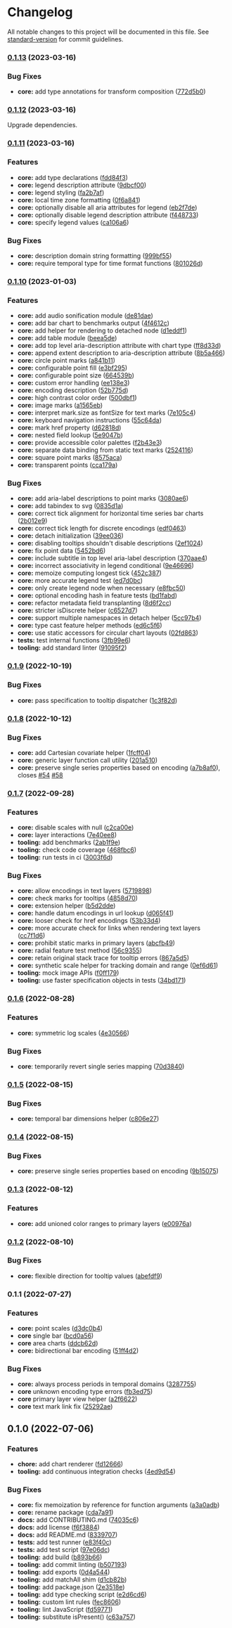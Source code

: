 # Changelog

All notable changes to this project will be documented in this file. See [standard-version](https://github.com/conventional-changelog/standard-version) for commit guidelines.

### [0.1.13](https://github.com/vijithassar/bisonica/compare/v0.1.12...v0.1.13) (2023-03-16)


### Bug Fixes

* **core:** add type annotations for transform composition ([772d5b0](https://github.com/vijithassar/bisonica/commit/772d5b0062e47b52dbc465dd149ee5a02156c285))

### [0.1.12](https://github.com/vijithassar/bisonica/compare/v0.1.11-old...v0.1.12) (2023-03-16)

Upgrade dependencies.

### [0.1.11](https://github.com/vijithassar/bisonica/compare/v0.1.10...v0.1.11) (2023-03-16)


### Features

* **core:** add type declarations ([fdd84f3](https://github.com/vijithassar/bisonica/commit/fdd84f3f96b1147db2dba43a4a73d2a4a2fb02d8))
* **core:** legend description attribute ([9dbcf00](https://github.com/vijithassar/bisonica/commit/9dbcf0066a3d4dd8e2bf1bbec3b61670c6ca9a7e))
* **core:** legend styling ([fa2b7af](https://github.com/vijithassar/bisonica/commit/fa2b7aff676f1dbc0e949fd75675545e70094c02))
* **core:** local time zone formatting ([0f6a841](https://github.com/vijithassar/bisonica/commit/0f6a8410fd0a00cfc15b0bf4c7c996c83b76e56c))
* **core:** optionally disable all aria attributes for legend ([eb2f7de](https://github.com/vijithassar/bisonica/commit/eb2f7de344443a7a9b2b6775aae1c219e2b04e17))
* **core:** optionally disable legend description attribute ([f448733](https://github.com/vijithassar/bisonica/commit/f448733b257568306b402feae4292f5e2be728b3))
* **core:** specify legend values ([ca106a6](https://github.com/vijithassar/bisonica/commit/ca106a64fd9d7b7fab5662ac1502a2af9f23fc97))


### Bug Fixes

* **core:** description domain string formatting ([999bf55](https://github.com/vijithassar/bisonica/commit/999bf55eb634e76231c358381f589088b9af6db8))
* **core:** require temporal type for time format functions ([801026d](https://github.com/vijithassar/bisonica/commit/801026d8611885a789523200d26a28519d4918d3))

### [0.1.10](https://github.com/vijithassar/bisonica/compare/v0.1.9...v0.1.10) (2023-01-03)


### Features

* **core:** add audio sonification module ([de81dae](https://github.com/vijithassar/bisonica/commit/de81daec200e7eb3d9d6c87bb3c774725bfaa00d))
* **core:** add bar chart to benchmarks output ([4f4612c](https://github.com/vijithassar/bisonica/commit/4f4612c8ea3f635c016bcf6de728c8cebe7350be))
* **core:** add helper for rendering to detached node ([d1eddf1](https://github.com/vijithassar/bisonica/commit/d1eddf18b4cfeef4796591269fdf1aab0494c723))
* **core:** add table module ([beea5de](https://github.com/vijithassar/bisonica/commit/beea5def49df16a12399931cb24e5da781516054))
* **core:** add top level aria-description attribute with chart type ([ff8d33d](https://github.com/vijithassar/bisonica/commit/ff8d33d1c3c75c08217e18b4de13651e257fdecc))
* **core:** append extent description to aria-description attribute ([8b5a466](https://github.com/vijithassar/bisonica/commit/8b5a46696c7040fe0161dede22ea93ff91d57c18))
* **core:** circle point marks ([a841b11](https://github.com/vijithassar/bisonica/commit/a841b113d6da96b4ade743763656cf6aa367dd5e))
* **core:** configurable point fill ([e3bf295](https://github.com/vijithassar/bisonica/commit/e3bf295b781d30c1e255861e59af21349e1d0d4f))
* **core:** configurable point size ([664539b](https://github.com/vijithassar/bisonica/commit/664539b5b64839d3971488e65bdc28477cf33550))
* **core:** custom error handling ([ee138e3](https://github.com/vijithassar/bisonica/commit/ee138e381c838ec84b57c1d1aaa4e0bfa252dd03))
* **core:** encoding description ([52b775d](https://github.com/vijithassar/bisonica/commit/52b775d25d80a1aac263ccd72dccb3d3a431aabf))
* **core:** high contrast color order ([500dbf1](https://github.com/vijithassar/bisonica/commit/500dbf1962d83e955c133a60c6a0d8a1b9d1921c))
* **core:** image marks ([a1565eb](https://github.com/vijithassar/bisonica/commit/a1565eb316637e98be288c99d1f39d842de70580))
* **core:** interpret mark.size as fontSize for text marks ([7e105c4](https://github.com/vijithassar/bisonica/commit/7e105c4204b0f7b337bdc7a10575a8d6836b1bbf))
* **core:** keyboard navigation instructions ([55c64da](https://github.com/vijithassar/bisonica/commit/55c64da4f32a764442f6093ed0c6133e48ce6082))
* **core:** mark href property ([d62818d](https://github.com/vijithassar/bisonica/commit/d62818d837f92b3ed12642137aaa2b50d267b1a9))
* **core:** nested field lookup ([5e9047b](https://github.com/vijithassar/bisonica/commit/5e9047bf1cc57167959eebe93ae90ca52f99c6a7))
* **core:** provide accessible color palettes ([f2b43e3](https://github.com/vijithassar/bisonica/commit/f2b43e3eb164b59002ec285fb1f7732b06d16a8f))
* **core:** separate data binding from static text marks ([2524116](https://github.com/vijithassar/bisonica/commit/2524116ec42721427634e6fab26410292bbcb69d))
* **core:** square point marks ([8575aca](https://github.com/vijithassar/bisonica/commit/8575acae6cd59e57335bebfad4a8447d9ff58e50))
* **core:** transparent points ([cca179a](https://github.com/vijithassar/bisonica/commit/cca179a0fa21a72f00421a515b487283fa8768a2))


### Bug Fixes

* **core:** add aria-label descriptions to point marks ([3080ae6](https://github.com/vijithassar/bisonica/commit/3080ae6b6937cdcef1769a0d591133adc501c09b))
* **core:** add tabindex to svg ([0835d1a](https://github.com/vijithassar/bisonica/commit/0835d1ab21e67fac32fce5ba2a95ed645a1b5a8e))
* **core:** correct tick alignment for horizontal time series bar charts ([2b012e9](https://github.com/vijithassar/bisonica/commit/2b012e9abe9f754e5895ca2bdfcb9587d5f542b6))
* **core:** correct tick length for discrete encodings ([edf0463](https://github.com/vijithassar/bisonica/commit/edf04632daf7281df1d4b6aaac97d5173c2b20bc))
* **core:** detach initialization ([39ee036](https://github.com/vijithassar/bisonica/commit/39ee036419cb5d85db55c9a169e12e4e9701332f))
* **core:** disabling tooltips shouldn't disable descriptions ([2ef1024](https://github.com/vijithassar/bisonica/commit/2ef1024f37bb5962c2d427f9a0018c298130da6b))
* **core:** fix point data ([5452bd6](https://github.com/vijithassar/bisonica/commit/5452bd6309d10744564609ed379cb7114b1cfe64))
* **core:** include subtitle in top level aria-label description ([370aae4](https://github.com/vijithassar/bisonica/commit/370aae4ba8e211fc72d934c360494c1c42d6f88e))
* **core:** incorrect associativity in legend conditional ([9e46696](https://github.com/vijithassar/bisonica/commit/9e46696a2dd8f76df2948ebb588fc248fd129324))
* **core:** memoize computing longest tick ([452c387](https://github.com/vijithassar/bisonica/commit/452c3873dfa9bc57bcbbc9ae34edc6f4acb57460))
* **core:** more accurate legend test ([ed7d0bc](https://github.com/vijithassar/bisonica/commit/ed7d0bc7840db8454bf5703788ed5e1e37a0234e))
* **core:** only create legend node when necessary ([e8fbc50](https://github.com/vijithassar/bisonica/commit/e8fbc501bad5a6f8b061f0cc59ef50001851647d))
* **core:** optional encoding hash in feature tests ([bd1fabd](https://github.com/vijithassar/bisonica/commit/bd1fabdc8b7832ce12143292b5c5b743c2d1cbee))
* **core:** refactor metadata field transplanting ([8d6f2cc](https://github.com/vijithassar/bisonica/commit/8d6f2cc11323db93cb92c781880e4949dc86ed40))
* **core:** stricter isDiscrete helper ([c6527d7](https://github.com/vijithassar/bisonica/commit/c6527d735d69e3ef2563d36facf00a6e934a61f1))
* **core:** support multiple namespaces in detach helper ([5cc97b4](https://github.com/vijithassar/bisonica/commit/5cc97b4bb82d98a9bbeba23b339b08367917b9fb))
* **core:** type cast feature helper methods ([ed6c5f6](https://github.com/vijithassar/bisonica/commit/ed6c5f6c63d1acbd1422c135835823edc3bb72c5))
* **core:** use static accessors for circular chart layouts ([02fd863](https://github.com/vijithassar/bisonica/commit/02fd8637cb348cba07665669957a136e91a6cd84))
* **tests:** test internal functions ([3fb99e6](https://github.com/vijithassar/bisonica/commit/3fb99e6c19ac0bf9c1eada346541f756b0a71c43))
* **tooling:** add standard linter ([91095f2](https://github.com/vijithassar/bisonica/commit/91095f2cb33dc36c104ac1571f7be530929b3dab))

### [0.1.9](https://github.com/vijithassar/bisonica/compare/v0.1.8...v0.1.9) (2022-10-19)


### Bug Fixes

* **core:** pass specification to tooltip dispatcher ([1c3f82d](https://github.com/vijithassar/bisonica/commit/1c3f82dce840a4ad3169446d3827f124f2d5ae16))

### [0.1.8](https://github.com/vijithassar/bisonica/compare/v0.1.7...v0.1.8) (2022-10-12)


### Bug Fixes

* **core:** add Cartesian covariate helper ([1fcff04](https://github.com/vijithassar/bisonica/commit/1fcff041361b43159c32686e64508ac9d9ed7acb))
* **core:** generic layer function call utility ([201a510](https://github.com/vijithassar/bisonica/commit/201a5100f7ea6a6e346b2387f0320f2c1f24fa6a))
* **core:** preserve single series properties based on encoding ([a7b8af0](https://github.com/vijithassar/bisonica/commit/a7b8af07357418f54212a88504536c7f9fc7d591)), closes [#54](https://github.com/vijithassar/bisonica/issues/54) [#58](https://github.com/vijithassar/bisonica/issues/58)

### [0.1.7](https://github.com/vijithassar/bisonica/compare/v0.1.6...v0.1.7) (2022-09-28)


### Features

* **core:** disable scales with null ([c2ca00e](https://github.com/vijithassar/bisonica/commit/c2ca00e0ae4540cd05baec728a509b4861d35c30))
* **core:** layer interactions ([7e40ee8](https://github.com/vijithassar/bisonica/commit/7e40ee88cb20fea6699bd390bf5a97283fc7ef7f))
* **tooling:** add benchmarks ([2ab1f9e](https://github.com/vijithassar/bisonica/commit/2ab1f9eb6bd67a4db72bd8422565438778fcd41c))
* **tooling:** check code coverage ([468fbc6](https://github.com/vijithassar/bisonica/commit/468fbc60582d0c526c3f9f3565162785d4a35afd))
* **tooling:** run tests in ci ([3003f6d](https://github.com/vijithassar/bisonica/commit/3003f6d71d7ecef5eb81cb1f8df25677567f0cac))


### Bug Fixes

* **core:** allow encodings in text layers ([5719898](https://github.com/vijithassar/bisonica/commit/571989856f60feab53fabc40f9fdf7af0d118378))
* **core:** check marks for tooltips ([4858d70](https://github.com/vijithassar/bisonica/commit/4858d70376f318ae83c9d9b451c4f6da01d62335))
* **core:** extension helper ([b5d2dde](https://github.com/vijithassar/bisonica/commit/b5d2dde3b2502eab291d87253ebb93a251c0178f))
* **core:** handle datum encodings in url lookup ([d065f41](https://github.com/vijithassar/bisonica/commit/d065f41d6d93c30adae05ae6c4a12a4303d6f473))
* **core:** looser check for href encodings ([53b33d4](https://github.com/vijithassar/bisonica/commit/53b33d4f3d9563b069a676a93ea59e7ca4855300))
* **core:** more accurate check for links when rendering text layers ([cc7f1d6](https://github.com/vijithassar/bisonica/commit/cc7f1d651f82c33d8367ffe9a659dc764a49449f))
* **core:** prohibit static marks in primary layers ([abcfb49](https://github.com/vijithassar/bisonica/commit/abcfb495107e1c5cece74f1ffc7f3899873481b3))
* **core:** radial feature test method ([56c9355](https://github.com/vijithassar/bisonica/commit/56c9355bf344db2a0797070bde37516dc8b1d930))
* **core:** retain original stack trace for tooltip errors ([867a5d5](https://github.com/vijithassar/bisonica/commit/867a5d5e486b90cd5ea4270fd7bfe6af4658cdda))
* **core:** synthetic scale helper for tracking domain and range ([0ef6d61](https://github.com/vijithassar/bisonica/commit/0ef6d6138752cce5028f71f12c119560229f70fd))
* **tooling:** mock image APIs ([f0ff179](https://github.com/vijithassar/bisonica/commit/f0ff17919efdbe518e68b1b49e769b3ee424cee6))
* **tooling:** use faster specification objects in tests ([34bd171](https://github.com/vijithassar/bisonica/commit/34bd171f535194db158f691a83856c35d51dc752))

### [0.1.6](https://github.com/vijithassar/bisonica/compare/v0.1.5...v0.1.6) (2022-08-28)


### Features

* **core:** symmetric log scales ([4e30566](https://github.com/vijithassar/bisonica/commit/4e305666c633e175d592aa07bfee797595b1a879))


### Bug Fixes

* **core**: temporarily revert single series mapping ([70d3840](https://github.com/vijithassar/bisonica/commit/70d38408c7b9e8b599fb03942e0dcdc41597ff78))


### [0.1.5](https://github.com/vijithassar/bisonica/compare/v0.1.4...v0.1.5) (2022-08-15)


### Bug Fixes

* **core:** temporal bar dimensions helper ([c806e27](https://github.com/vijithassar/bisonica/commit/c806e27f32bd765c4203f7b44653a3d5b418664b))

### [0.1.4](https://github.com/vijithassar/bisonica/compare/v0.1.3...v0.1.4) (2022-08-15)


### Bug Fixes

* **core:** preserve single series properties based on encoding ([9b15075](https://github.com/vijithassar/bisonica/commit/9b15075bf2b2972b64d2981eb20749ab8baf9e59))

### [0.1.3](https://github.com/vijithassar/bisonica/compare/v0.1.2...v0.1.3) (2022-08-12)


### Features

* **core:** add unioned color ranges to primary layers ([e00976a](https://github.com/vijithassar/bisonica/commit/e00976ad672726878c9a33fc0c8d7b849d74b002))

### [0.1.2](https://github.com/vijithassar/bisonica/compare/v0.1.1...v0.1.2) (2022-08-10)


### Bug Fixes

* **core:** flexible direction for tooltip values ([abefdf9](https://github.com/vijithassar/bisonica/commit/abefdf98675e4120497d7a54fe3bc8fe097e6a63))

### 0.1.1 (2022-07-27)


### Features

* **core:** point scales ([d3dc0b4](https://github.com/vijithassar/bisonica/commit/d3dc0b4c7f8daf70ad07790bd4e19c65b97eebb2))
* **core** single bar ([bcd0a56](https://github.com/vijithassar/bisonica/commit/bcd0a56ab9a4c27c955ebb6682a8968fcd4a9683))
* **core** area charts ([ddcb62d](https://github.com/vijithassar/bisonica/commit/ddcb62d020d683e63e22d4c61720b6fbdad6e7b5))
* **core:** bidirectional bar encoding ([51ff4d2](https://github.com/vijithassar/bisonica/commit/51ff4d2f2b9af978a167381ac23565095fbf3a4a))


### Bug Fixes

* **core:** always process periods in temporal domains ([3287755](https://github.com/vijithassar/bisonica/commit/3287755fff2440b799775a8b28f4490ee11ec497))
* **core** unknown encoding type errors ([fb3ed75](https://github.com/vijithassar/bisonica/commit/fb3ed756eef521df28f239bbdf4699f65b10d0c4))
* **core** primary layer view helper ([a2f6622](https://github.com/vijithassar/bisonica/commit/a2f662249414ab69cfa1f2f9f237d07998e0126b))
* **core** text mark link fix ([25292ae](https://github.com/vijithassar/bisonica/commit/25292aeaa89ddd27df21d21f7c3f5959abb2d65e))

## 0.1.0 (2022-07-06)


### Features

* **chore:** add chart renderer ([fd12666](https://github.com/vijithassar/bisonica/commit/fd126665991e86a394e2135093b16c70c48227b7))
* **tooling:** add continuous integration checks ([4ed9d54](https://github.com/vijithassar/bisonica/commit/4ed9d54b8a667120ffc8e040e63117c0032371b0))


### Bug Fixes

* **core:** fix memoization by reference for function arguments ([a3a0adb](https://github.com/vijithassar/bisonica/commit/a3a0adbc776ee0b3797adaac1236085b3bd4ceb2))
* **core:** rename package ([cda7a91](https://github.com/vijithassar/bisonica/commit/cda7a91cce36b0b66784c4c68bd9f160e4437929))
* **docs:** add CONTRIBUTING.md ([74035c6](https://github.com/vijithassar/bisonica/commit/74035c677c5f2df21ef4bb968897c8a28600be2f))
* **docs:** add license ([f6f3884](https://github.com/vijithassar/bisonica/commit/f6f38842ef5cf1abdddcafc258346e62ccfd83b4))
* **docs:** add README.md ([8339707](https://github.com/vijithassar/bisonica/commit/83397075e7f89ac9fd802066f6184a625beb5acd))
* **tests:** add test runner ([e83f40c](https://github.com/vijithassar/bisonica/commit/e83f40ccc797f6113d68c7f9330f93e236c63dc3))
* **tests:** add test script ([97e06dc](https://github.com/vijithassar/bisonica/commit/97e06dcc1659032e3611c4541767bb17f9b86580))
* **tooling:** add build ([b893b66](https://github.com/vijithassar/bisonica/commit/b893b661363bdb6c589028862fff473a7363bdf6))
* **tooling:** add commit linting ([b507193](https://github.com/vijithassar/bisonica/commit/b507193b474ddc4392fe997ff7b025ba698f90df))
* **tooling:** add exports ([0d4a544](https://github.com/vijithassar/bisonica/commit/0d4a54466767a2ea3e576d504854a0994d300aef))
* **tooling:** add matchAll shim ([d1cb82b](https://github.com/vijithassar/bisonica/commit/d1cb82bd286ebcc4b77f2423b51affb1c9e3d696))
* **tooling:** add package.json ([2e3518e](https://github.com/vijithassar/bisonica/commit/2e3518eabedb87ef43a504ecbbdcacfa195cd220))
* **tooling:** add type checking script ([e2d6cd6](https://github.com/vijithassar/bisonica/commit/e2d6cd6685c1c3070250d1e0af8617b174aa327d))
* **tooling:** custom lint rules ([fec8606](https://github.com/vijithassar/bisonica/commit/fec8606e6c29add264ec094dd4f05a12ebb3292e))
* **tooling:** lint JavaScript ([fd59771](https://github.com/vijithassar/bisonica/commit/fd59771d8e8bd5f65605c16413604e5cfe362d20))
* **tooling:** substitute isPresent() ([c63a757](https://github.com/vijithassar/bisonica/commit/c63a757bac10e93f95961d81eff86d00ab1bfee6))
